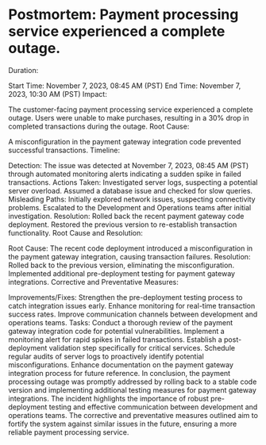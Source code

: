 # Postmortem: Payment processing service experienced a complete outage.
Duration:

Start Time: November 7, 2023, 08:45 AM (PST)
End Time: November 7, 2023, 10:30 AM (PST)
Impact:

The customer-facing payment processing service experienced a complete outage.
Users were unable to make purchases, resulting in a 30% drop in completed transactions during the outage.
Root Cause:

A misconfiguration in the payment gateway integration code prevented successful transactions.
Timeline:

Detection:
The issue was detected at November 7, 2023, 08:45 AM (PST) through automated monitoring alerts indicating a sudden spike in failed transactions.
Actions Taken:
Investigated server logs, suspecting a potential server overload.
Assumed a database issue and checked for slow queries.
Misleading Paths: Initially explored network issues, suspecting connectivity problems.
Escalated to the Development and Operations teams after initial investigation.
Resolution:
Rolled back the recent payment gateway code deployment.
Restored the previous version to re-establish transaction functionality.
Root Cause and Resolution:

Root Cause:
The recent code deployment introduced a misconfiguration in the payment gateway integration, causing transaction failures.
Resolution:
Rolled back to the previous version, eliminating the misconfiguration.
Implemented additional pre-deployment testing for payment gateway integrations.
Corrective and Preventative Measures:

Improvements/Fixes:
Strengthen the pre-deployment testing process to catch integration issues early.
Enhance monitoring for real-time transaction success rates.
Improve communication channels between development and operations teams.
Tasks:
Conduct a thorough review of the payment gateway integration code for potential vulnerabilities.
Implement a monitoring alert for rapid spikes in failed transactions.
Establish a post-deployment validation step specifically for critical services.
Schedule regular audits of server logs to proactively identify potential misconfigurations.
Enhance documentation on the payment gateway integration process for future reference.
In conclusion, the payment processing outage was promptly addressed by rolling back to a stable code version and implementing additional testing measures for payment gateway integrations. The incident highlights the importance of robust pre-deployment testing and effective communication between development and operations teams. The corrective and preventative measures outlined aim to fortify the system against similar issues in the future, ensuring a more reliable payment processing service.

